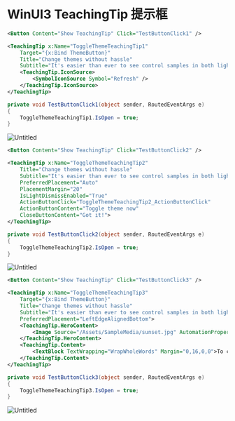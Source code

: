 # WinUI3 TeachingTip 提示框

```xml
<Button Content="Show TeachingTip" Click="TestButtonClick1" />

<TeachingTip x:Name="ToggleThemeTeachingTip1"
    Target="{x:Bind ThemeButton}"
    Title="Change themes without hassle"
    Subtitle="It's easier than ever to see control samples in both light and dark theme!">
    <TeachingTip.IconSource>
        <SymbolIconSource Symbol="Refresh" />
    </TeachingTip.IconSource>
</TeachingTip>
```

```csharp
private void TestButtonClick1(object sender, RoutedEventArgs e)
{
    ToggleThemeTeachingTip1.IsOpen = true;
}
```

![Untitled](WinUI3%20TeachingTip%20%E6%8F%90%E7%A4%BA%E6%A1%86%2051d613ca98e24451ab39c797fb71ac8e/Untitled.png)

```xml
<Button Content="Show TeachingTip" Click="TestButtonClick2" />

<TeachingTip x:Name="ToggleThemeTeachingTip2"
	Title="Change themes without hassle"
	Subtitle="It's easier than ever to see control samples in both light and dark theme!"
	PreferredPlacement="Auto"
	PlacementMargin="20"
	IsLightDismissEnabled="True"
	ActionButtonClick="ToggleThemeTeachingTip2_ActionButtonClick"
	ActionButtonContent="Toggle theme now"
	CloseButtonContent="Got it!">
</TeachingTip>
```

```csharp
private void TestButtonClick2(object sender, RoutedEventArgs e)
{
    ToggleThemeTeachingTip2.IsOpen = true;
}
```

![Untitled](WinUI3%20TeachingTip%20%E6%8F%90%E7%A4%BA%E6%A1%86%2051d613ca98e24451ab39c797fb71ac8e/Untitled%201.png)

```xml
<Button Content="Show TeachingTip" Click="TestButtonClick3" />

<TeachingTip x:Name="ToggleThemeTeachingTip3"
    Target="{x:Bind ThemeButton}"
    Title="Change themes without hassle"
    Subtitle="It's easier than ever to see control samples in both light and dark theme!"
    PreferredPlacement="LeftEdgeAlignedBottom">
    <TeachingTip.HeroContent>
        <Image Source="/Assets/SampleMedia/sunset.jpg" AutomationProperties.Name="Sunset" />
    </TeachingTip.HeroContent>
    <TeachingTip.Content>
        <TextBlock TextWrapping="WrapWholeWords" Margin="0,16,0,0">To change your desktop theme visit the <Hyperlink NavigateUri="ms-settings:colors">Settings app</Hyperlink>.</TextBlock>
    </TeachingTip.Content>
</TeachingTip>
```

```csharp
private void TestButtonClick3(object sender, RoutedEventArgs e)
{
    ToggleThemeTeachingTip3.IsOpen = true;
}
```

![Untitled](WinUI3%20TeachingTip%20%E6%8F%90%E7%A4%BA%E6%A1%86%2051d613ca98e24451ab39c797fb71ac8e/Untitled%202.png)
